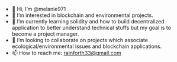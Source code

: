 - 👋 Hi, I’m @melanie971
- 👀 I’m interested in blockchain and environmental projects.
- 🌱 I’m currently learning solidity and how to build decentralized application to better understand technical stuffs but my goal is to become a project manager.
- 💞️ I’m looking to collaborate on projects which associate ecological/environmental issues and blockchain applications.
- 📫 How to reach me: rainforth33@gmail.com

<!---
melanie971/melanie971 is a ✨ special ✨ repository because its `README.md` (this file) appears on your GitHub profile.
You can click the Preview link to take a look at your changes.
--->
